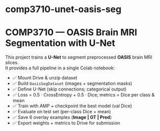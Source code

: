 # comp3710-unet-oasis-seg

# COMP3710 — OASIS Brain MRI Segmentation with U-Net

This project trains a **U-Net** to segment preprocessed **OASIS** brain MRI slices.  
It provides a full pipeline in a single Colab notebook:

- ✅ Mount Drive & unzip dataset
- ✅ Build `OasisSegDataset` (images + segmentation masks)
- ✅ Define U-Net (skip connections; categorical output)
- ✅ Loss = 0.5 · CrossEntropy + 0.5 · Dice; metrics = Dice per class & mean
- ✅ Train with AMP + checkpoint the best model (val Dice)
- ✅ Evaluate on test set (per-class Dice + mean)
- ✅ Save 6 overlay examples (**Image | GT | Pred**)
- ✅ Export weights + metrics to Drive for submission
